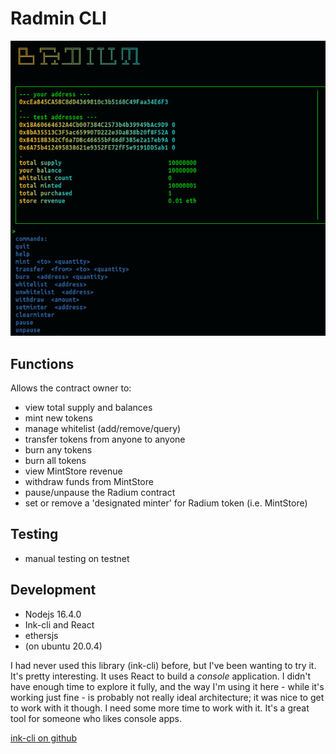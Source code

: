 # Radmin CLI 

![screenshot](screenshot.png)

## Functions 
Allows the contract owner to: 
- view total supply and balances 
- mint new tokens 
- manage whitelist (add/remove/query) 
- transfer tokens from anyone to anyone 
- burn any tokens 
- burn all tokens
- view MintStore revenue 
- withdraw funds from MintStore 
- pause/unpause the Radium contract 
- set or remove a 'designated minter' for Radium token (i.e. MintStore)

## Testing 
- manual testing on testnet 

## Development 
- Nodejs 16.4.0 
- Ink-cli and React 
- ethersjs
- (on ubuntu 20.0.4) 

I had never used this library (ink-cli) before, but I've been wanting to try it. It's pretty interesting. It uses React to build a _console_ application. I didn't have enough time to explore it fully, and the way I'm using it here - while it's working just fine - is probably not really ideal architecture; it was nice to get to work with it though. I need some more time to work with it. It's a great tool for someone who likes console apps. 

[ink-cli on github](https://github.com/vadimdemedes/ink) 
